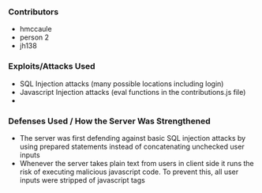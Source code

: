### Contributors
* hmccaule
* person 2
* jh138

### Exploits/Attacks Used
* SQL Injection attacks (many possible locations including login)
* Javascript Injection attacks (eval functions in the contributions.js file)
* 

### Defenses Used / How the Server Was Strengthened
* The server was first defending against basic SQL injection attacks by using prepared statements instead of concatenating unchecked user inputs
* Whenever the server takes plain text from users in client side it runs the risk of executing malicious javascript code. To prevent this, all user inputs were stripped of javascript tags
